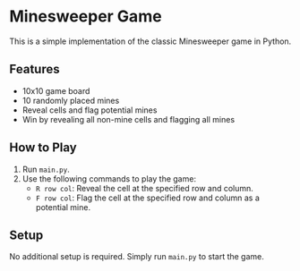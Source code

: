 # Minesweeper Game

This is a simple implementation of the classic Minesweeper game in Python.

## Features
- 10x10 game board
- 10 randomly placed mines
- Reveal cells and flag potential mines
- Win by revealing all non-mine cells and flagging all mines

## How to Play
1. Run `main.py`.
2. Use the following commands to play the game:
   - `R row col`: Reveal the cell at the specified row and column.
   - `F row col`: Flag the cell at the specified row and column as a potential mine.

## Setup
No additional setup is required. Simply run `main.py` to start the game.

